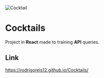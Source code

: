 ![Cocktail](https://user-images.githubusercontent.com/49238491/217090355-5d7337f7-95a7-43fe-8873-8b8a7d4bf7ba.png)

# Cocktails

Project in **React** made to training **API** queries.

## Link

https://rodrigoreis12.github.io/Cocktails/
